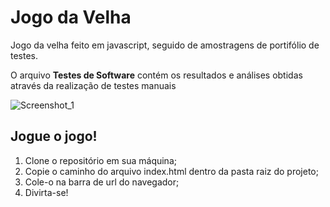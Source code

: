 # Jogo da Velha  

Jogo da velha feito em javascript, seguido de amostragens de portifólio de testes.

O arquivo **Testes de Software** contém os resultados e análises obtidas através da realização de testes manuais

![Screenshot_1](https://user-images.githubusercontent.com/115672602/212586170-f072406f-1cd4-4aba-87d8-aca75206a511.jpg)


## Jogue o jogo!
1. Clone o repositório em sua máquina;
2. Copie o caminho do arquivo index.html dentro da pasta raiz do projeto;
3. Cole-o na barra de url do navegador;
4. Divirta-se!
